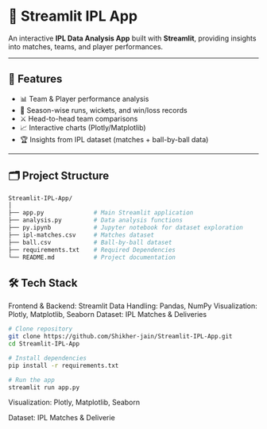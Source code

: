 # 🏏 Streamlit IPL App  

An interactive **IPL Data Analysis App** built with **Streamlit**, providing insights into matches, teams, and player performances.  

---

## 🚀 Features  
- 📊 Team & Player performance analysis  
- 📅 Season-wise runs, wickets, and win/loss records  
- ⚔️ Head-to-head team comparisons  
- 📈 Interactive charts (Plotly/Matplotlib)  
- 🏆 Insights from IPL dataset (matches + ball-by-ball data)  

---

## 🗂️ Project Structure  

```bash
Streamlit-IPL-App/
│
├── app.py              # Main Streamlit application
├── analysis.py         # Data analysis functions
├── py.ipynb            # Jupyter notebook for dataset exploration
├── ipl-matches.csv     # Matches dataset
├── ball.csv            # Ball-by-ball dataset
├── requirements.txt    # Required Dependencies
└── README.md           # Project documentation
```

## 🛠 Tech Stack

Frontend & Backend: Streamlit
Data Handling: Pandas, NumPy
Visualization: Plotly, Matplotlib, Seaborn
Dataset: IPL Matches & Deliveries

```bash
# Clone repository
git clone https://github.com/Shikher-jain/Streamlit-IPL-App.git
cd Streamlit-IPL-App

# Install dependencies
pip install -r requirements.txt

# Run the app
streamlit run app.py
```

Visualization: Plotly, Matplotlib, Seaborn

Dataset: IPL Matches & Deliverie
